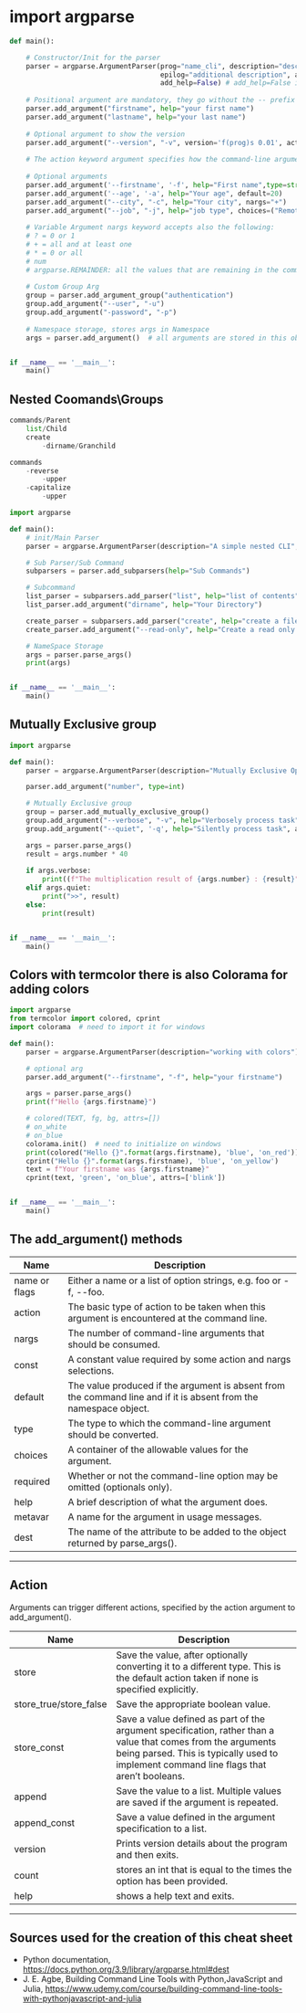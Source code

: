 # import argparse
````python
def main():

    # Constructor/Init for the parser
    parser = argparse.ArgumentParser(prog="name_cli", description="description cli",
                                     epilog="additional description", allow_abbrev=True,
                                     add_help=False) # add_help=False if I want to hide the --help info
    
    # Positional argument are mandatory, they go without the -- prefix
    parser.add_argument("firstname", help="your first name")
    parser.add_argument("lastname", help="your last name")
    
    # Optional argument to show the version
    parser.add_argument("--version", "-v", version='f(prog)s 0.01', action="version")
    
    # The action keyword argument specifies how the command-line arguments should be handled. 
    
    # Optional arguments
    parser.add_argument('--firstname', '-f', help="First name",type=str, default="cookieMonster", nargs=3)
    parser.add_argument('--age', '-a', help="Your age", default=20)
    parser.add_argument("--city", "-c", help="Your city", nargs="+")
    parser.add_argument("--job", "-j", help="job type", choices=("Remote", "Full time"))
    
    # Variable Argument nargs keyword accepts also the following:
    # ? = 0 or 1
    # + = all and at least one
    # * = 0 or all
    # num
    # argparse.REMAINDER: all the values that are remaining in the command line
    
    # Custom Group Arg
    group = parser.add_argument_group("authentication")
    group.add_argument("--user", "-u")
    group.add_argument("-password", "-p")
    
    # Namespace storage, stores args in Namespace
    args = parser.add_argument()  # all arguments are stored in this object


if __name__ == '__main__':
    main()

````
## Nested Coomands\Groups
````python
commands/Parent
    list/Child
    create
        -dirname/Granchild

commands
    -reverse
        -upper
    -capitalize
        -upper

import argparse

def main():
    # init/Main Parser
    parser = argparse.ArgumentParser(description="A simple nested CLI", prog="nested_group")

    # Sub Parser/Sub Command
    subparsers = parser.add_subparsers(help="Sub Commands")

    # Subcommand
    list_parser = subparsers.add_parser("list", help="list of contents")
    list_parser.add_argument("dirname", help="Your Directory")

    create_parser = subparsers.add_parser("create", help="create a file")
    create_parser.add_argument("--read-only", help="Create a read only file")

    # NameSpace Storage
    args = parser.parse_args()
    print(args)


if __name__ == '__main__':
    main()
````
## Mutually Exclusive group
````python
import argparse

def main():
    parser = argparse.ArgumentParser(description="Mutually Exclusive Options")

    parser.add_argument("number", type=int)

    # Mutually Exclusive group
    group = parser.add_mutually_exclusive_group()
    group.add_argument("--verbose", "-v", help="Verbosely process task", action="store_true")
    group.add_argument("--quiet", '-q', help="Silently process task", action="store_true")

    args = parser.parse_args()
    result = args.number * 40
    
    if args.verbose:
        print((f"The multiplication result of {args.number} : {result}"))
    elif args.quiet:
        print(">>", result)
    else:
        print(result)


if __name__ == '__main__':
    main()
````
## Colors with termcolor there is also Colorama for adding colors
````python
import argparse
from termcolor import colored, cprint
import colorama  # need to import it for windows

def main():
    parser = argparse.ArgumentParser(description="working with colors")

    # optional arg
    parser.add_argument("--firstname", "-f", help="your firstname")

    args = parser.parse_args()
    print(f"Hello {args.firstname}")

    # colored(TEXT, fg, bg, attrs=[])
    # on_white
    # on_blue
    colorama.init()  # need to initialize on windows
    print(colored("Hello {}".format(args.firstname), 'blue', 'on_red'))  # single quotes around colors!
    cprint("Hello {}".format(args.firstname), 'blue', 'on_yellow') 
    text = f"Your firstname was {args.firstname}"
    cprint(text, 'green', 'on_blue', attrs=['blink'])


if __name__ == '__main__':
    main()
````
## The add_argument() methods
| Name | Description |
|------|-------------|
| name or flags | Either a name or a list of option strings, e.g. foo or -f, --foo.
| action | The basic type of action to be taken when this argument is encountered at the command line.
| nargs | The number of command-line arguments that should be consumed.
| const | A constant value required by some action and nargs selections.
| default | The value produced if the argument is absent from the command line and if it is absent from the namespace object.
| type | The type to which the command-line argument should be converted.
| choices | A container of the allowable values for the argument.
| required | Whether or not the command-line option may be omitted (optionals only).
| help | A brief description of what the argument does.
| metavar | A name for the argument in usage messages.
| dest | The name of the attribute to be added to the object returned by parse_args().
___
## Action
Arguments can trigger different actions, specified by the action argument to add_argument().

| Name | Description |
|------|-------------|
| store | Save the value, after optionally converting it to a different type. This is the default action taken if none is specified explicitly.
| store_true/store_false | Save the appropriate boolean value.
| store_const | Save a value defined as part of the argument specification, rather than a value that comes from the arguments being parsed. This is typically used to implement command line flags that aren’t booleans.
| append | Save the value to a list. Multiple values are saved if the argument is repeated.
| append_const | Save a value defined in the argument specification to a list.
| version | Prints version details about the program and then exits.
| count | stores an int that is equal to the times the option has been provided.
| help | shows a help text and exits.
___
## Sources used for the creation of this cheat sheet
- Python documentation, https://docs.python.org/3.9/library/argparse.html#dest
- J. E. Agbe, Building Command Line Tools with Python,JavaScript and Julia, https://www.udemy.com/course/building-command-line-tools-with-pythonjavascript-and-julia
